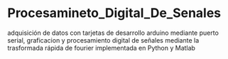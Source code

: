 # Procesamineto_Digital_De_Senales
adquisición de datos con tarjetas de desarrollo arduino mediante puerto serial, graficacion y procesamiento digital de señales mediante la trasformada rápida de fourier implementada en Python y Matlab
